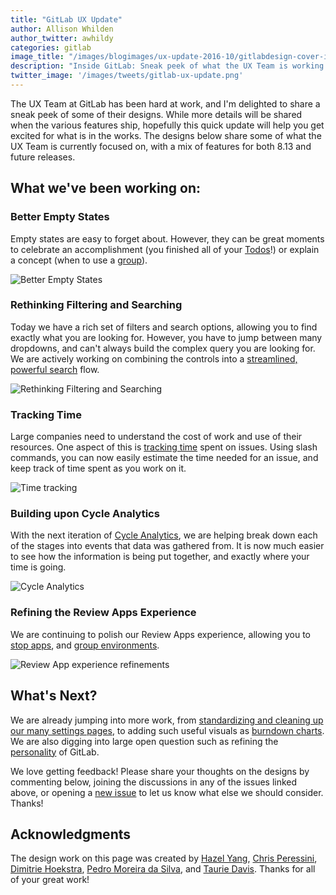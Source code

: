 ```yaml
---
title: "GitLab UX Update"
author: Allison Whilden
author_twitter: awhildy
categories: gitlab
image_title: "/images/blogimages/ux-update-2016-10/gitlabdesign-cover-image.jpg"
description: "Inside GitLab: Sneak peek of what the UX Team is working on"
twitter_image: '/images/tweets/gitlab-ux-update.png'
---
```


The UX Team at GitLab has been hard at work, and I'm delighted to share a sneak peek of some of their designs. While more details will be shared when the various features ship, hopefully this quick update will help you get excited for what is in the works. The designs below share some of what the UX Team is currently focused on, with a mix of features for both 8.13 and future releases.

<!-- more -->

## What we've been working on:

### Better Empty States

Empty states are easy to forget about. However, they can be great moments to celebrate an accomplishment (you finished all of your [Todos][todo-empty-state]!) or explain a concept (when to use a [group][group-empty-state]). 

![Better Empty States](/images/blogimages/ux-update-2016-10/empty-states.png)

### Rethinking Filtering and Searching

Today we have a rich set of filters and search options, allowing you to find exactly what you are looking for. However, you have to jump between many dropdowns, and can't always build the complex query you are looking for. We are actively working on combining the controls into a [streamlined, powerful search][rethinking-filters] flow.

![Rethinking Filtering and Searching](/images/blogimages/ux-update-2016-10/rethinking-filtering.png)

### Tracking Time

Large companies need to understand the cost of work and use of their resources. One aspect of this is [tracking time][time-tracking] spent on issues. Using slash commands, you can now easily estimate the time needed for an issue, and keep track of time spent as you work on it.

![Time tracking](/images/blogimages/ux-update-2016-10/time-tracking.png)

### Building upon Cycle Analytics

With the next iteration of [Cycle Analytics][cycle-analytics], we are helping break down each of the stages into events that data was gathered from. It is now much easier to see how the information is being put together, and exactly where your time is going.

![Cycle Analytics](/images/blogimages/ux-update-2016-10/cycle-analytics-v2.png)

### Refining the Review Apps Experience

We are continuing to polish our Review Apps experience, allowing you to [stop apps][stop-review-apps], and [group environments][group-environments]. 

![Review App experience refinements](/images/blogimages/ux-update-2016-10/review-apps.png)

## What's Next?

We are already jumping into more work, from [standardizing and cleaning up our many settings pages][settings], to adding such useful visuals as [burndown charts][burndown]. We are also digging into large open question such as refining the [personality][personality] of GitLab. 

We love getting feedback! Please share your thoughts on the designs by commenting below, joining the discussions in any of the issues linked above, or opening a [new issue][new-issue] to let us know what else we should consider. Thanks!

## Acknowledgments

The design work on this page was created by [Hazel Yang][hazel], [Chris Peressini][chris], [Dimitrie Hoekstra][dimitrie], [Pedro Moreira da Silva][pedro], and [Taurie Davis][taurie]. Thanks for all of your great work!




<!-- identifiers --> 
[burndown]: https://gitlab.com/gitlab-org/gitlab-ee/issues/91
[chris]: https://twitter.com/ChrisPeressini
[cycle-analytics]: https://gitlab.com/gitlab-org/gitlab-ce/issues/22458
[dimitrie]: https://twitter.com/dimitrieh
[group-empty-state]: https://gitlab.com/gitlab-org/gitlab-ce/issues/20829
[group-environments]: https://gitlab.com/gitlab-org/gitlab-ce/issues/22539
[hazel]: https://twitter.com/hazelyuyang
[new-issue]: https://gitlab.com/gitlab-org/gitlab-ce/issues/new
[pedro]: https://twitter.com/pedromscom
[personality]: https://gitlab.com/gitlab-org/gitlab-ce/issues/22192
[rethinking-filters]: https://gitlab.com/gitlab-org/gitlab-ce/issues/21747
[settings]: https://gitlab.com/gitlab-org/gitlab-ce/issues/22171
[stop-review-apps]: https://gitlab.com/gitlab-org/gitlab-ce/issues/22191
[taurie]: https://twitter.com/tauried
[time-tracking]: https://gitlab.com/gitlab-org/gitlab-ee/issues/985
[todo-empty-state]: https://gitlab.com/gitlab-org/gitlab-ce/issues/20833